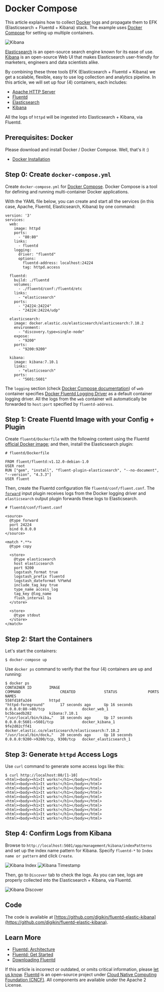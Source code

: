 # Docker Compose

This article explains how to collect [Docker](https://www.docker.com/) logs and propagate them to EFK \(Elasticsearch + Fluentd + Kibana\) stack. The example uses [Docker Compose](https://docs.docker.com/compose/) for setting up multiple containers.

![Kibana](../.gitbook/assets/7.10_kibana-homepage.png)

[Elasticsearch](https://www.elastic.co/products/elasticsearch) is an open-source search engine known for its ease of use. [Kibana](https://www.elastic.co/products/kibana) is an open-source Web UI that makes Elasticsearch user-friendly for marketers, engineers and data scientists alike.

By combining these three tools EFK \(Elasticsearch + Fluentd + Kibana\) we get a scalable, flexible, easy to use log collection and analytics pipeline. In this article, we will set up four \(4\) containers, each includes:

- [Apache HTTP Server](https://hub.docker.com/_/httpd/)
- [Fluentd](https://hub.docker.com/r/fluent/fluentd/)
- [Elasticsearch](https://hub.docker.com/_/elasticsearch/)
- [Kibana](https://hub.docker.com/_/kibana/)

All the logs of `httpd` will be ingested into Elasticsearch + Kibana, via Fluentd.

## Prerequisites: Docker

Please download and install Docker / Docker Compose. Well, that's it :\)

- [Docker Installation](https://docs.docker.com/engine/installation/)

## Step 0: Create `docker-compose.yml`

Create `docker-compose.yml` for [Docker Compose](https://docs.docker.com/compose/overview/). Docker Compose is a tool for defining and running multi-container Docker applications.

With the YAML file below, you can create and start all the services \(in this case, Apache, Fluentd, Elasticsearch, Kibana\) by one command:

```text
version: '3'
services:
  web:
    image: httpd
    ports:
      - "80:80"
    links:
      - fluentd
    logging:
      driver: "fluentd"
      options:
        fluentd-address: localhost:24224
        tag: httpd.access

  fluentd:
    build: ./fluentd
    volumes:
      - ./fluentd/conf:/fluentd/etc
    links:
      - "elasticsearch"
    ports:
      - "24224:24224"
      - "24224:24224/udp"

  elasticsearch:
    image: docker.elastic.co/elasticsearch/elasticsearch:7.10.2
    environment:
      - "discovery.type=single-node"
    expose:
      - "9200"
    ports:
      - "9200:9200"

  kibana:
    image: kibana:7.10.1
    links:
      - "elasticsearch"
    ports:
      - "5601:5601"
```

The `logging` section \(check [Docker Compose documentation](https://docs.docker.com/compose/compose-file/#/logging)\) of `web` container specifies [Docker Fluentd Logging Driver](https://docs.docker.com/engine/admin/logging/fluentd/) as a default container logging driver. All the logs from the `web` container will automatically be forwarded to `host:port` specified by `fluentd-address`.

## Step 1: Create Fluentd Image with your Config + Plugin

Create `fluentd/Dockerfile` with the following content using the Fluentd [official Docker image](https://hub.docker.com/r/fluent/fluentd/); and then, install the Elasticsearch plugin:

```text
# fluentd/Dockerfile

FROM fluent/fluentd:v1.12.0-debian-1.0
USER root
RUN ["gem", "install", "fluent-plugin-elasticsearch", "--no-document", "--version", "4.3.3"]
USER fluent
```

Then, create the Fluentd configuration file `fluentd/conf/fluent.conf`. The [`forward`](../input/forward.md) input plugin receives logs from the Docker logging driver and `elasticsearch` output plugin forwards these logs to Elasticsearch.

```text
# fluentd/conf/fluent.conf

<source>
  @type forward
  port 24224
  bind 0.0.0.0
</source>

<match *.**>
  @type copy

  <store>
    @type elasticsearch
    host elasticsearch
    port 9200
    logstash_format true
    logstash_prefix fluentd
    logstash_dateformat %Y%m%d
    include_tag_key true
    type_name access_log
    tag_key @log_name
    flush_interval 1s
  </store>

  <store>
    @type stdout
  </store>
</match>
```

## Step 2: Start the Containers

Let's start the containers:

```text
$ docker-compose up
```

Use `docker ps` command to verify that the four \(4\) containers are up and running:

```text
$ docker ps
CONTAINER ID        IMAGE                                                 COMMAND                  CREATED             STATUS              PORTS                              NAMES
558fd18fa2d4        httpd                                                 "httpd-foreground"       17 seconds ago      Up 16 seconds       0.0.0.0:80->80/tcp                 docker_web_1
bc5bcaedb282        kibana:7.10.1                                         "/usr/local/bin/kiba…"   18 seconds ago      Up 17 seconds       0.0.0.0:5601->5601/tcp             docker_kibana_1
9fe2d02cff41        docker.elastic.co/elasticsearch/elasticsearch:7.10.2  "/usr/local/bin/dock…"   20 seconds ago      Up 18 seconds       0.0.0.0:9200->9200/tcp, 9300/tcp   docker_elasticsearch_1
```

## Step 3: Generate `httpd` Access Logs

Use `curl` command to generate some access logs like this:

```text
$ curl http://localhost:80/[1-10]
<html><body><h1>It works!</h1></body></html>
<html><body><h1>It works!</h1></body></html>
<html><body><h1>It works!</h1></body></html>
<html><body><h1>It works!</h1></body></html>
<html><body><h1>It works!</h1></body></html>
<html><body><h1>It works!</h1></body></html>
<html><body><h1>It works!</h1></body></html>
<html><body><h1>It works!</h1></body></html>
<html><body><h1>It works!</h1></body></html>
<html><body><h1>It works!</h1></body></html>
```

## Step 4: Confirm Logs from Kibana

Browse to `http://localhost:5601/app/management/kibana/indexPatterns` and set up the index name pattern for Kibana. Specify `fluentd-*` to `Index name or pattern` and click `Create`.

![Kibana Index](../.gitbook/assets/7.10_efk-kibana-index.png) ![Kibana Timestamp](../.gitbook/assets/7.10_efk-kibana-timestamp.png)

Then, go to `Discover` tab to check the logs. As you can see, logs are properly collected into the Elasticsearch + Kibana, via Fluentd.

![Kibana Discover](../.gitbook/assets/7.10_efk-kibana-discover.png)

## Code

The code is available at [https://github.com/digikin/fluentd-elastic-kibana](https://github.com/digikin/fluentd-elastic-kibana).

## Learn More

- [Fluentd: Architecture](https://www.fluentd.org/architecture)
- [Fluentd: Get Started](../quickstart/)
- [Downloading Fluentd](http://www.fluentd.org/download)

If this article is incorrect or outdated, or omits critical information, please [let us know](https://github.com/fluent/fluentd-docs-gitbook/issues?state=open). [Fluentd](http://www.fluentd.org/) is an open-source project under [Cloud Native Computing Foundation \(CNCF\)](https://cncf.io/). All components are available under the Apache 2 License.
